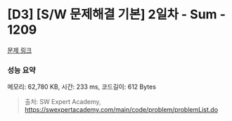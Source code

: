 # [D3] [S/W 문제해결 기본] 2일차 - Sum - 1209 

[문제 링크](https://swexpertacademy.com/main/code/problem/problemDetail.do?contestProbId=AV13_BWKACUCFAYh) 

### 성능 요약

메모리: 62,780 KB, 시간: 233 ms, 코드길이: 612 Bytes



> 출처: SW Expert Academy, https://swexpertacademy.com/main/code/problem/problemList.do